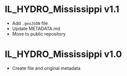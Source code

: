 # IL_HYDRO_Mississippi v1.1

* Add `.geoJSON` file
* Update METADATA.md
* Move to public repository

# IL_HYDRO_Mississippi v1.0

* Create file and original metadata
